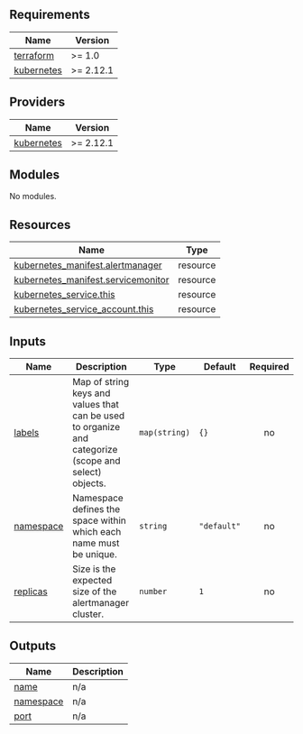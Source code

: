 <!-- BEGIN_TF_DOCS -->
## Requirements

| Name | Version |
|------|---------|
| <a name="requirement_terraform"></a> [terraform](#requirement\_terraform) | >= 1.0 |
| <a name="requirement_kubernetes"></a> [kubernetes](#requirement\_kubernetes) | >= 2.12.1 |

## Providers

| Name | Version |
|------|---------|
| <a name="provider_kubernetes"></a> [kubernetes](#provider\_kubernetes) | >= 2.12.1 |

## Modules

No modules.

## Resources

| Name | Type |
|------|------|
| [kubernetes_manifest.alertmanager](https://registry.terraform.io/providers/hashicorp/kubernetes/latest/docs/resources/manifest) | resource |
| [kubernetes_manifest.servicemonitor](https://registry.terraform.io/providers/hashicorp/kubernetes/latest/docs/resources/manifest) | resource |
| [kubernetes_service.this](https://registry.terraform.io/providers/hashicorp/kubernetes/latest/docs/resources/service) | resource |
| [kubernetes_service_account.this](https://registry.terraform.io/providers/hashicorp/kubernetes/latest/docs/resources/service_account) | resource |

## Inputs

| Name | Description | Type | Default | Required |
|------|-------------|------|---------|:--------:|
| <a name="input_labels"></a> [labels](#input\_labels) | Map of string keys and values that can be used to organize and categorize (scope and select) objects. | `map(string)` | `{}` | no |
| <a name="input_namespace"></a> [namespace](#input\_namespace) | Namespace defines the space within which each name must be unique. | `string` | `"default"` | no |
| <a name="input_replicas"></a> [replicas](#input\_replicas) | Size is the expected size of the alertmanager cluster. | `number` | `1` | no |

## Outputs

| Name | Description |
|------|-------------|
| <a name="output_name"></a> [name](#output\_name) | n/a |
| <a name="output_namespace"></a> [namespace](#output\_namespace) | n/a |
| <a name="output_port"></a> [port](#output\_port) | n/a |
<!-- END_TF_DOCS -->